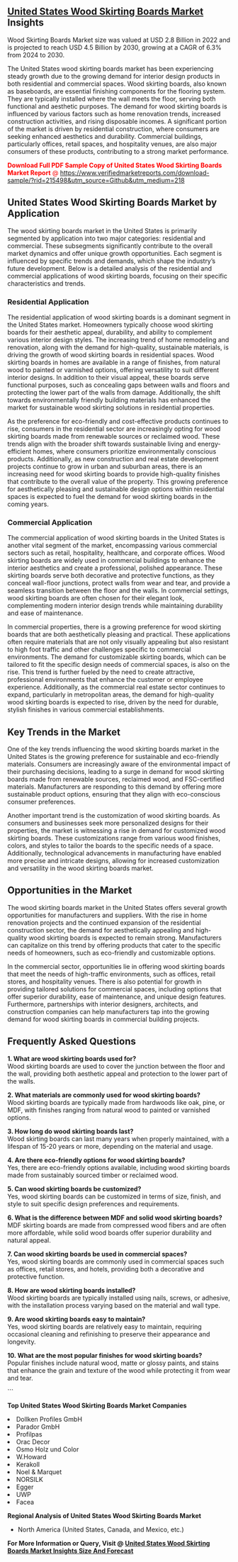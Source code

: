 <h2><a href="https://www.verifiedmarketreports.com/download-sample/?rid=215498&amp;utm_source=Github&amp;utm_medium=218" target="_blank">United States Wood Skirting Boards Market</a> Insights</h2><p>Wood Skirting Boards Market size was valued at USD 2.8 Billion in 2022 and is projected to reach USD 4.5 Billion by 2030, growing at a CAGR of 6.3% from 2024 to 2030.</p><p> <p>The United States wood skirting boards market has been experiencing steady growth due to the growing demand for interior design products in both residential and commercial spaces. Wood skirting boards, also known as baseboards, are essential finishing components for the flooring system. They are typically installed where the wall meets the floor, serving both functional and aesthetic purposes. The demand for wood skirting boards is influenced by various factors such as home renovation trends, increased construction activities, and rising disposable incomes. A significant portion of the market is driven by residential construction, where consumers are seeking enhanced aesthetics and durability. Commercial buildings, particularly offices, retail spaces, and hospitality venues, are also major consumers of these products, contributing to a strong market performance. <p><span class=""><span style="color: #ff0000;"><strong>Download Full PDF Sample Copy of United States Wood Skirting Boards Market Report</strong> @ </span><a href="https://www.verifiedmarketreports.com/download-sample/?rid=215498&amp;utm_source=Github&amp;utm_medium=218" target="_blank">https://www.verifiedmarketreports.com/download-sample/?rid=215498&amp;utm_source=Github&amp;utm_medium=218</a></span></p></p> <h2>United States Wood Skirting Boards Market by Application</h2> <p>The wood skirting boards market in the United States is primarily segmented by application into two major categories: residential and commercial. These subsegments significantly contribute to the overall market dynamics and offer unique growth opportunities. Each segment is influenced by specific trends and demands, which shape the industry’s future development. Below is a detailed analysis of the residential and commercial applications of wood skirting boards, focusing on their specific characteristics and trends.</p> <h3>Residential Application</h3> <p>The residential application of wood skirting boards is a dominant segment in the United States market. Homeowners typically choose wood skirting boards for their aesthetic appeal, durability, and ability to complement various interior design styles. The increasing trend of home remodeling and renovation, along with the demand for high-quality, sustainable materials, is driving the growth of wood skirting boards in residential spaces. Wood skirting boards in homes are available in a range of finishes, from natural wood to painted or varnished options, offering versatility to suit different interior designs. In addition to their visual appeal, these boards serve functional purposes, such as concealing gaps between walls and floors and protecting the lower part of the walls from damage. Additionally, the shift towards environmentally friendly building materials has enhanced the market for sustainable wood skirting solutions in residential properties.</p> <p>As the preference for eco-friendly and cost-effective products continues to rise, consumers in the residential sector are increasingly opting for wood skirting boards made from renewable sources or reclaimed wood. These trends align with the broader shift towards sustainable living and energy-efficient homes, where consumers prioritize environmentally conscious products. Additionally, as new construction and real estate development projects continue to grow in urban and suburban areas, there is an increasing need for wood skirting boards to provide high-quality finishes that contribute to the overall value of the property. This growing preference for aesthetically pleasing and sustainable design options within residential spaces is expected to fuel the demand for wood skirting boards in the coming years.</p> <h3>Commercial Application</h3> <p>The commercial application of wood skirting boards in the United States is another vital segment of the market, encompassing various commercial sectors such as retail, hospitality, healthcare, and corporate offices. Wood skirting boards are widely used in commercial buildings to enhance the interior aesthetics and create a professional, polished appearance. These skirting boards serve both decorative and protective functions, as they conceal wall-floor junctions, protect walls from wear and tear, and provide a seamless transition between the floor and the walls. In commercial settings, wood skirting boards are often chosen for their elegant look, complementing modern interior design trends while maintaining durability and ease of maintenance.</p> <p>In commercial properties, there is a growing preference for wood skirting boards that are both aesthetically pleasing and practical. These applications often require materials that are not only visually appealing but also resistant to high foot traffic and other challenges specific to commercial environments. The demand for customizable skirting boards, which can be tailored to fit the specific design needs of commercial spaces, is also on the rise. This trend is further fueled by the need to create attractive, professional environments that enhance the customer or employee experience. Additionally, as the commercial real estate sector continues to expand, particularly in metropolitan areas, the demand for high-quality wood skirting boards is expected to rise, driven by the need for durable, stylish finishes in various commercial establishments.</p> <h2>Key Trends in the Market</h2> <p>One of the key trends influencing the wood skirting boards market in the United States is the growing preference for sustainable and eco-friendly materials. Consumers are increasingly aware of the environmental impact of their purchasing decisions, leading to a surge in demand for wood skirting boards made from renewable sources, reclaimed wood, and FSC-certified materials. Manufacturers are responding to this demand by offering more sustainable product options, ensuring that they align with eco-conscious consumer preferences.</p> <p>Another important trend is the customization of wood skirting boards. As consumers and businesses seek more personalized designs for their properties, the market is witnessing a rise in demand for customized wood skirting boards. These customizations range from various wood finishes, colors, and styles to tailor the boards to the specific needs of a space. Additionally, technological advancements in manufacturing have enabled more precise and intricate designs, allowing for increased customization and versatility in the wood skirting boards market.</p> <h2>Opportunities in the Market</h2> <p>The wood skirting boards market in the United States offers several growth opportunities for manufacturers and suppliers. With the rise in home renovation projects and the continued expansion of the residential construction sector, the demand for aesthetically appealing and high-quality wood skirting boards is expected to remain strong. Manufacturers can capitalize on this trend by offering products that cater to the specific needs of homeowners, such as eco-friendly and customizable options.</p> <p>In the commercial sector, opportunities lie in offering wood skirting boards that meet the needs of high-traffic environments, such as offices, retail stores, and hospitality venues. There is also potential for growth in providing tailored solutions for commercial spaces, including options that offer superior durability, ease of maintenance, and unique design features. Furthermore, partnerships with interior designers, architects, and construction companies can help manufacturers tap into the growing demand for wood skirting boards in commercial building projects.</p> <h2>Frequently Asked Questions</h2> <p><b>1. What are wood skirting boards used for?</b><br>Wood skirting boards are used to cover the junction between the floor and the wall, providing both aesthetic appeal and protection to the lower part of the walls.</p> <p><b>2. What materials are commonly used for wood skirting boards?</b><br>Wood skirting boards are typically made from hardwoods like oak, pine, or MDF, with finishes ranging from natural wood to painted or varnished options.</p> <p><b>3. How long do wood skirting boards last?</b><br>Wood skirting boards can last many years when properly maintained, with a lifespan of 15-20 years or more, depending on the material and usage.</p> <p><b>4. Are there eco-friendly options for wood skirting boards?</b><br>Yes, there are eco-friendly options available, including wood skirting boards made from sustainably sourced timber or reclaimed wood.</p> <p><b>5. Can wood skirting boards be customized?</b><br>Yes, wood skirting boards can be customized in terms of size, finish, and style to suit specific design preferences and requirements.</p> <p><b>6. What is the difference between MDF and solid wood skirting boards?</b><br>MDF skirting boards are made from compressed wood fibers and are often more affordable, while solid wood boards offer superior durability and natural appeal.</p> <p><b>7. Can wood skirting boards be used in commercial spaces?</b><br>Yes, wood skirting boards are commonly used in commercial spaces such as offices, retail stores, and hotels, providing both a decorative and protective function.</p> <p><b>8. How are wood skirting boards installed?</b><br>Wood skirting boards are typically installed using nails, screws, or adhesive, with the installation process varying based on the material and wall type.</p> <p><b>9. Are wood skirting boards easy to maintain?</b><br>Yes, wood skirting boards are relatively easy to maintain, requiring occasional cleaning and refinishing to preserve their appearance and longevity.</p> <p><b>10. What are the most popular finishes for wood skirting boards?</b><br>Popular finishes include natural wood, matte or glossy paints, and stains that enhance the grain and texture of the wood while protecting it from wear and tear.</p> ```</p><p><strong>Top United States Wood Skirting Boards Market Companies</strong></p><div data-test-id=""><p><li>Dollken Profiles GmbH</li><li> Parador GmbH</li><li> Profilpas</li><li> Orac Decor</li><li> Osmo Holz und Color</li><li> W.Howard</li><li> Kerakoll</li><li> Noel & Marquet</li><li> NORSILK</li><li> Egger</li><li> UWP</li><li> Facea</li></p><div><strong>Regional Analysis of&nbsp;United States Wood Skirting Boards Market</strong></div><ul><li dir="ltr"><p dir="ltr">North America&nbsp;(United States, Canada, and Mexico, etc.)</p></li></ul><p><strong>For More Information or Query, Visit @&nbsp;</strong><strong><a href="https://www.verifiedmarketreports.com/product/wood-skirting-boards-market/?utm_source=Github&amp;utm_medium=218" target="_blank">United States Wood Skirting Boards Market Insights Size And Forecast</a></strong></p></div>
